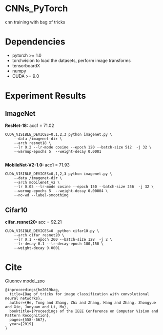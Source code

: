 # CNNs_PyTorch
 cnn training with bag of tricks

# Dependencies
- pytorch >= 1.0
- torchvision to load the datasets, perform image transforms
- tensorboardX 
- numpy 
- CUDA >= 9.0

# Experiment Results
## ImageNet 
**ResNet-18:**   acc1 = 71.02
```
CUDA_VISIBLE_DEVICES=0,1,2,3 python imagenet.py \
	--data /imagenet-dir \
	--arch resnet18 \
	--lr 0.2 --lr-mode cosine --epoch 120 --batch-size 512  -j 32 \
	--warmup-epochs 5  --weight-decay 0.0001 


```
**MobileNet-V2-1.0:** acc1 = 71.93
```
CUDA_VISIBLE_DEVICES=0,1,2,3 python imagenet.py \
	--data /imagenet-dir \
	--arch mobilenet_v2 \
	--lr 0.05 --lr-mode cosine --epoch 150 --batch-size 256  -j 32 \
	--warmup-epochs 5  --weight-decay 0.00004 \
	--no-wd --label-smoothing 
```

## Cifar10 
**cifar_resnet20:** acc = 92.21
```
CUDA_VISIBLE_DEVICES=0  python cifar10.py \
	--arch cifar_resnet20 \
	--lr 0.1 --epoch 200 --batch-size 128  -j 2 \
	--lr-decay 0.1 --lr-decay-epoch 100,150 \
	--weight-decay 0.0001 
```

# Cite 
[Gluoncv model_zoo](https://gluon-cv.mxnet.io/model_zoo/classification.html)
```
@inproceedings{he2019bag,
  title={Bag of tricks for image classification with convolutional neural networks},
  author={He, Tong and Zhang, Zhi and Zhang, Hang and Zhang, Zhongyue and Xie, Junyuan and Li, Mu},
  booktitle={Proceedings of the IEEE Conference on Computer Vision and Pattern Recognition},
  pages={558--567},
  year={2019}
}
```
